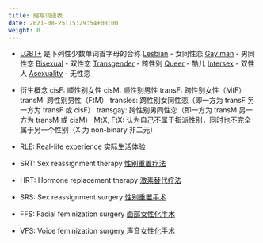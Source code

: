 ```yaml
---
title: 缩写词语表
date: 2021-08-25T15:29:54+08:00
weight: 0
---
```


- [LGBT+](https://en.wikipedia.org/wiki/LGBT) 是下列性少数单词首字母的合称
  [Lesbian](https://en.wikipedia.org/wiki/Lesbian) - 女同性恋
  [Gay man](https://en.wikipedia.org/wiki/Gay_man) - 男同性恋
  [Bisexual](https://en.wikipedia.org/wiki/Bisexuality) - 双性恋
  [Transgender](https://en.wikipedia.org/wiki/Transgender) - 跨性别
  [Queer](https://en.wikipedia.org/wiki/Queer) - 酷儿
  [Intersex](https://en.wikipedia.org/wiki/Intersex) - 双性人
  [Asexuality](https://en.wikipedia.org/wiki/Asexuality) - 无性恋

- 衍生概念
  cisF: 顺性别女性
  cisM: 顺性别男性
  transF: 跨性别女性（MtF）
  transM: 跨性别男性（FtM）
  transles: 跨性别女同性恋（即一方为 transF 另一方为 transF 或 cisF）
  transgay: 跨性别男同性恋（即一方为 transM 另一方为 transM 或 cisM）
  MtX, FtX: 认为自己不属于指派性别，同时也不完全属于另一个性别（X 为 non-binary 非二元）

- RLE: Real-life experience
  [实际生活体验](https://zh.wikipedia.org/zh-cn/实际生活体验)

- SRT: Sex reassignment therapy
  [性别重置疗法](https://zh.wikipedia.org/zh-cn/性别重置疗法)

- HRT: Hormone replacement therapy
  [激素替代疗法](https://zh.wikipedia.org/zh-cn/激素替代疗法)

- SRS: Sex reassignment surgery
  [性别重置手术](https://zh.wikipedia.org/zh-cn/性别重置手术)

- FFS: Facial feminization surgery
  [面部女性化手术](https://zh.wikipedia.org/zh-cn/性别重置疗法#其他療法)

- VFS: Voice feminization surgery
  声音女性化手术
